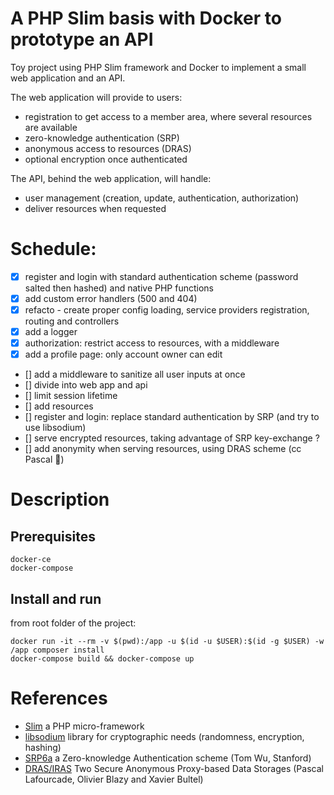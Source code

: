 # A PHP Slim basis with Docker to prototype an API

Toy project using PHP Slim framework and Docker to implement a small web application and an API.

The web application will provide to users:
* registration to get access to a member area, where several resources are available
* zero-knowledge authentication (SRP)
* anonymous access to resources (DRAS)
* optional encryption once authenticated

The API, behind the web application, will handle:
* user management (creation, update, authentication, authorization)
* deliver resources when requested


# Schedule:
- [x] register and login with standard authentication scheme (password salted then hashed) and native PHP functions 
- [x] add custom error handlers (500 and 404) 
- [x] refacto - create proper config loading, service providers registration, routing and controllers
- [x] add a logger
- [x] authorization: restrict access to resources, with a middleware 
- [x] add a profile page: only account owner can edit
- [] add a middleware to sanitize all user inputs at once
- [] divide into web app and api
- [] limit session lifetime
- [] add resources
- [] register and login: replace standard authentication by SRP (and try to use libsodium)
- [] serve encrypted resources, taking advantage of SRP key-exchange ?
- [] add anonymity when serving resources, using DRAS scheme (cc Pascal :metal:)


# Description
## Prerequisites
```
docker-ce
docker-compose
```

## Install and run
from root folder of the project:
```
docker run -it --rm -v $(pwd):/app -u $(id -u $USER):$(id -g $USER) -w /app composer install
docker-compose build && docker-compose up
```


# References
* [Slim](https://www.slimframework.com/) a PHP micro-framework
* [libsodium](https://github.com/jedisct1/libsodium) library for cryptographic needs (randomness, encryption, hashing) 
* [SRP6a](http://srp.stanford.edu/) a Zero-knowledge Authentication scheme (Tom Wu, Stanford)
* [DRAS/IRAS](http://sancy.univ-bpclermont.fr/~lafourcade/SLIDES/Secrypt-BBL16.pdf) Two Secure Anonymous Proxy-based Data Storages (Pascal Lafourcade, Olivier Blazy and Xavier Bultel)

